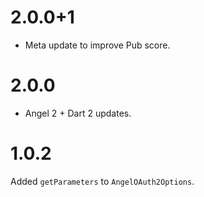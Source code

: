 # 2.0.0+1
* Meta update to improve Pub score.

# 2.0.0
* Angel 2 + Dart 2 updates.

# 1.0.2
Added `getParameters` to `AngelOAuth2Options`.